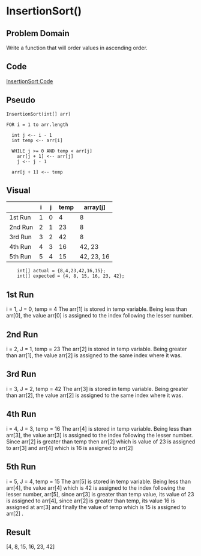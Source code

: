 # InsertionSort()

## Problem Domain
Write a function that will order values in ascending order.

## Code 
[InsertionSort Code](/code401challenges/InsertionSort.java)

## Pseudo
    InsertionSort(int[] arr)
  
    FOR i = 1 to arr.length
    
      int j <-- i - 1
      int temp <-- arr[i]
      
      WHILE j >= 0 AND temp < arr[j]
        arr[j + 1] <-- arr[j]
        j <-- j - 1
        
      arr[j + 1] <-- temp
      
## Visual

|         | i | j | temp | array[j]   |
|---------|---|---|------|------------|
| 1st Run | 1 | 0 | 4    | 8          |
| 2nd Run | 2 | 1 | 23   | 8          |
| 3rd Run | 3 | 2 | 42   | 8          |
| 4th Run | 4 | 3 | 16   | 42, 23     |
| 5th Run | 5 | 4 | 15   | 42, 23, 16 |

        int[] actual = {8,4,23,42,16,15};
        int[] expected = {4, 8, 15, 16, 23, 42};
        
## 1st Run
i = 1, J = 0, temp = 4
 The arr[1] is stored in temp variable. Being less than arr[0], the value arr[0] is assigned to the index following the lesser number.

## 2nd Run 
i = 2, J = 1, temp = 23
The arr[2] is stored in temp variable. Being greater than arr[1], the value arr[2] is assigned to the same index where it was.

## 3rd Run
i = 3, J = 2, temp = 42
The arr[3] is stored in temp variable. Being greater than arr[2], the value arr[2] is assigned to the same index where it was.

## 4th Run
i = 4, J = 3, temp = 16
The arr[4] is stored in temp variable. Being less than arr[3], the value arr[3] is assigned to the index following the lesser number. Since arr[2] is greater than temp then arr[2] which is value of 23 is assigned to arr[3] and arr[4] which is 16 is assigned to arr[2]

## 5th Run
i = 5, J = 4, temp = 15
The arr[5] is stored in temp variable. Being less than arr[4], the value arr[4] which is 42 is assigned to the index following the lesser number, arr[5], since arr[3] is greater than temp value, its value of 23 is assigned to arr[4], since arr[2] is greater than temp, its value 16 is assigned at arr[3] and finally the value of temp which is 15 is assigned to arr[2] .

## Result 
[4, 8, 15, 16, 23, 42]
